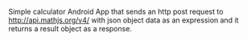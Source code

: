 Simple calculator Android App that sends an http post request to http://api.mathjs.org/v4/ with json object data as an expression and it returns a result object as a response.
